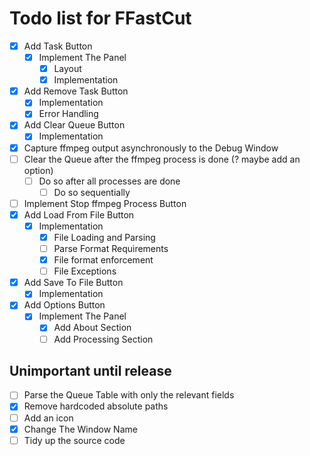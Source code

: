 Todo list for FFastCut
====
- [x] Add Task Button
  - [x] Implement The Panel
    - [x] Layout
    - [x] Implementation
- [x] Add Remove Task Button
  - [x] Implementation
  - [x] Error Handling
- [x] Add Clear Queue Button 
  - [x] Implementation
- [x] Capture ffmpeg output asynchronously to the Debug Window
- [ ] Clear the Queue after the ffmpeg process is done (? maybe add an option)
   - [ ] Do so after all processes are done
      - [ ] Do so sequentially
- [ ] Implement Stop ffmpeg Process Button
- [x] Add Load From File Button
  - [x] Implementation
    - [x] File Loading and Parsing
    - [ ] Parse Format Requirements
    - [x] File format enforcement
    - [ ] File Exceptions
- [x] Add Save To File Button
  - [x] Implementation
- [x] Add Options Button
  - [x] Implement The Panel
    - [x] Add About Section
    - [ ] Add Processing Section
## Unimportant until release
- [ ] Parse the Queue Table with only the relevant fields
- [x] Remove hardcoded absolute paths
- [ ] Add an icon
- [x] Change The Window Name
- [ ] Tidy up the source code
